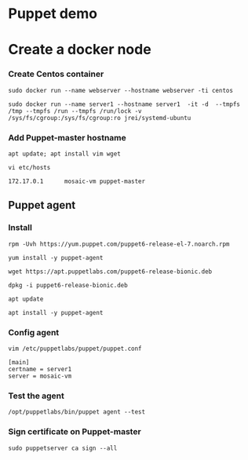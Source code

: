 # Puppet demo


# Create a docker node 
### Create Centos container
`sudo docker run --name webserver --hostname webserver -ti centos`

`sudo docker run --name server1 --hostname server1  -it -d  --tmpfs /tmp --tmpfs /run --tmpfs /run/lock -v /sys/fs/cgroup:/sys/fs/cgroup:ro jrei/systemd-ubuntu`

### Add Puppet-master hostname
`apt update; apt install vim wget`

`vi etc/hosts`

`172.17.0.1      mosaic-vm puppet-master`

## Puppet agent
### Install
`rpm -Uvh https://yum.puppet.com/puppet6-release-el-7.noarch.rpm`

`yum install -y puppet-agent`

`wget https://apt.puppetlabs.com/puppet6-release-bionic.deb`

`dpkg -i puppet6-release-bionic.deb`

`apt update`

`apt install -y puppet-agent`

### Config agent
`vim /etc/puppetlabs/puppet/puppet.conf`

```
[main]
certname = server1
server = mosaic-vm
```


### Test the agent
`/opt/puppetlabs/bin/puppet agent --test`


### Sign certificate on Puppet-master

 `sudo puppetserver ca sign --all`
 

